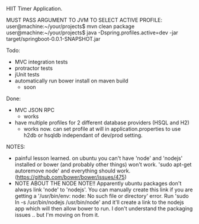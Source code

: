 HIIT Timer Application.

MUST PASS ARGUMENT TO JVM TO SELECT ACTIVE PROFILE:
user@machine:~/your/projects$ mvn clean package
user@machine:~/your/projects$ java -Dspring.profiles.active=dev -jar target/springboot-0.0.1-SNAPSHOT.jar


Todo:
* MVC integration tests
* protractor tests
* jUnit tests
* automatically run bower install on maven build
    * soon
    
Done:
* MVC JSON RPC
    * works
* have multiple profiles for 2 different database providers (HSQL and H2)
    * works now.  can set profile at will in application.properties to use h2db or hsqldb independant of dev/prod setting.


NOTES: 
* painful lesson learned.  on ubuntu you can't have 'node' and 'nodejs' installed or bower (and probably other things) won't work.  'sudo apt-get autoremove node' and everything should work.  (https://github.com/bower/bower/issues/475)
* NOTE ABOUT THE NODE NOTE!!  Apparently ubuntu packages don't always link 'node' to 'nodejs'.  You can manually create this link if you are getting a '/usr/bin/env: node: No such file or directory' error.  Run 'sudo ln -s /usr/bin/nodejs /usr/bin/node' and it'll create a link to the nodejs app which will then allow bower to run.  I don't understand the packaging issues .. but I'm moving on from it.